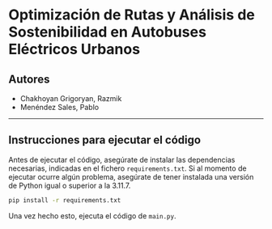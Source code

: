 # Optimización de Rutas y Análisis de Sostenibilidad en Autobuses Eléctricos Urbanos


## Autores
- Chakhoyan Grigoryan, Razmik
- Menéndez Sales, Pablo

---

## Instrucciones para ejecutar el código

Antes de ejecutar el código, asegúrate de instalar las dependencias necesarias, indicadas en el fichero `requirements.txt`. Si al momento de ejecutar ocurre algún problema, asegúrate de tener instalada una versión de Python igual o superior a la 3.11.7.

```bash
pip install -r requirements.txt
```
Una vez hecho esto, ejecuta el código de `main.py`.

